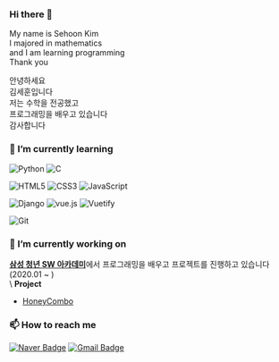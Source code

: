 ### Hi there 👋
My name is Sehoon Kim  
I majored in mathematics  
and I am learning programming  
Thank you  


안녕하세요  
김세훈입니다  
저는 수학을 전공했고  
프로그래밍을 배우고 있습니다  
감사합니다  

### 🌱 I’m currently learning
![Python](https://img.shields.io/badge/Python-3776AB?style=flat-square&logo=Python&logoColor=white) 
![C](https://img.shields.io/badge/C-A8B9CC?style=flat-square&logo=C&logoColor=white) 

![HTML5](https://img.shields.io/badge/HTML5-E34F26?style=flat-square&logo=HTML5&logoColor=white) 
![CSS3](https://img.shields.io/badge/CSS3-1572B6?style=flat-square&logo=CSS3&logoColor=white) 
![JavaScript](https://img.shields.io/badge/JavaScript-F7DF1E?style=flat-square&logo=JavaScript&logoColor=white) 

![Django](https://img.shields.io/badge/Django-092E20?style=flat-square&logo=Django&logoColor=white) 
![vue.js](https://img.shields.io/badge/Vue.js-4FC08D?style=flat-square&logo=Vue.js&logoColor=white)
![Vuetify](https://img.shields.io/badge/Vuetify-1867C0?style=flat-square&logo=Vuetify&logoColor=white)

![Git](https://img.shields.io/badge/Git-F05032?style=flat-square&logo=Git&logoColor=white)

### 🔭 I’m currently working on
[**삼성 청년 SW 아카데미**](https://www.ssafy.com/ksp/jsp/swp/swpMain.jsp)에서 프로그래밍을 배우고 프로젝트를 진행하고 있습니다 (2020.01 ~ )  
\  **Project**  
  - [HoneyCombo](https://github.com/ttppggnnss/HoneyCombo)

### 📫 How to reach me
[![Naver Badge](https://img.shields.io/badge/Naver_mail-00C300?style=flat-square&logo=NativeScript&logoColor=white&link=mailto:kimsae123@naver.com)](mailto:kimsae123@naver.com)
[![Gmail Badge](https://img.shields.io/badge/Gmail-d14836?style=flat-square&logo=Gmail&logoColor=white&link=mailto:ttppggnnss@gmail.com)](mailto:ttppggnnss@gmail.com)


<!--
**ttppggnnss/ttppggnnss** is a ✨ _special_ ✨ repository because its `README.md` (this file) appears on your GitHub profile.

Here are some ideas to get you started:

- 🔭 I’m currently working on ...
- 🌱 I’m currently learning ...
- 👯 I’m looking to collaborate on ...
- 🤔 I’m looking for help with ...
- 💬 Ask me about ...
- 📫 How to reach me: ...
- 😄 Pronouns: ...
- ⚡ Fun fact: ...
-->
